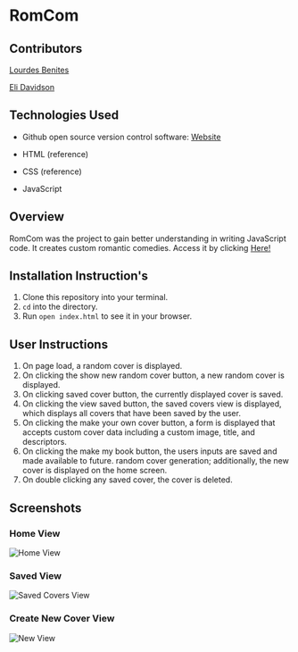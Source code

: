 # RomCom

## Contributors
[Lourdes Benites](https://github.com/lourdesbnts)

[Eli Davidson](https://github.com/elleshadow)

## Technologies Used
- Github open source version control software: [Website](https://github.com/)

- HTML (reference)
- CSS (reference)
- JavaScript

## Overview
RomCom was the project to gain better understanding in writing JavaScript code. It creates custom romantic comedies. Access it by clicking [Here!](https://github.com/lourdesbnts/romcom)

## Installation Instruction's
1. Clone this repository into your terminal.
2. `cd` into the directory.
3. Run `open index.html` to see it in your browser.

## User Instructions
1. On page load, a random cover is displayed.
2. On clicking the show new random cover button, a new random cover is displayed.
3. On clicking saved cover button, the currently displayed cover is saved.
4. On clicking the view saved button, the saved covers view is displayed, which displays all covers that have been saved by the user.
5. On clicking the make your own cover button, a form is displayed that accepts custom cover data including a custom image, title, and descriptors.
6. On clicking the make my book button, the users inputs are saved and made available to future. random cover generation; additionally, the new cover is displayed on the home screen.
7. On double clicking any saved cover, the cover is deleted. 

## Screenshots
### Home View
![Home View](https://user-images.githubusercontent.com/94997199/153774523-7de747d9-670a-4dba-9fd8-c9abb5a75b3e.png)

### Saved View
![Saved Covers View](https://user-images.githubusercontent.com/94997199/153774527-0276f968-a24e-49f3-a44c-23e7827bcea0.png")
### Create New Cover View
![New View](https://user-images.githubusercontent.com/94997199/153774522-6ecfffcf-3c16-4de9-9501-75517f7e0410.png)